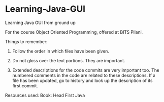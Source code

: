 # Learning-Java-GUI
Learning Java GUI from ground up

For the course Object Oriented Programming, offered at BITS Pilani. 


Things to remember:
1) Follow the order in which files have been given. 

2) Do not gloss over the text portions. They are important.

3) Extended descriptions for the code commits are very important too. The numbered comments in the code are related to these descriptions. If a file has been updated, go to history and look up the description of its first commit.



Resources used: 
            Book: Head First Java
